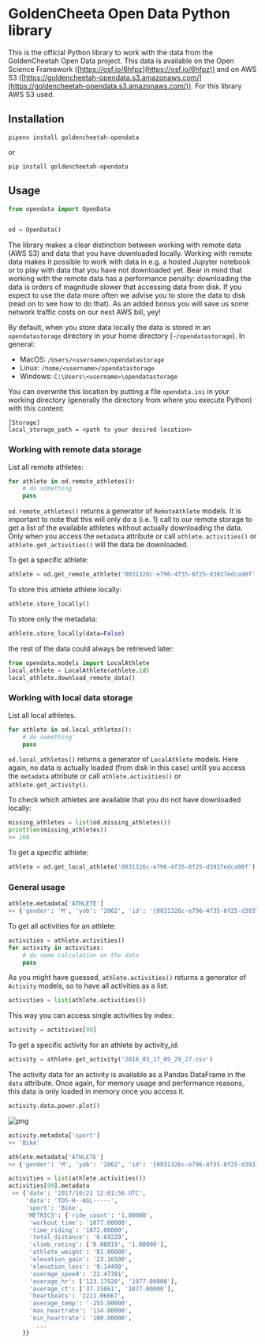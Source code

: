 # GoldenCheeta Open Data Python library

This is the official Python library to work with the data from the GoldenCheetah Open Data project.
This data is available on the Open Science Framework ([https://osf.io/6hfpz](https://osf.io/6hfpz)) and on AWS S3 ([https://goldencheetah-opendata.s3.amazonaws.com/](https://goldencheetah-opendata.s3.amazonaws.com/)).
For this library AWS S3 used.

## Installation
```
pipenv install goldencheetah-opendata
```
or
```
pip install goldencheetah-opendata
```

## Usage

```python
from opendata import OpenData


od = OpenData()
```


The library makes a clear distinction between working with remote data (AWS S3) and data that you have downloaded locally. Working with remote data makes it possible to work with data in e.g. a hosted Jupyter notebook or to play with data that you have not downloaded yet. Bear in mind that working with the remote data has a performance penalty: downloading the data is orders of magnitude slower that accessing data from disk. If you expect to use the data more often we advise you to store the data to disk (read on to see how to do that). As an added bonus you will save us some network traffic costs on our next AWS bill, yey!

By default, when you store data locally the data is stored in an `opendatastorage` directory in your home directory (`~/opendatastorage`).
In general:
- MacOS: `/Users/<username>/opendatastorage`
- Linux: `/home/<username>/opendatastorage`
- Windows: `C:\Users\<username>\opendatastorage`

You can overwrite this location by putting a file `opendata.ini` in your working directory (generally the directory from where you execute Python) with this content:
```
[Storage]
local_storage_path = <path to your desired location>
```


### Working with remote data storage
List all remote athletes:
```python
for athlete in od.remote_athletes():
    # do something
    pass
```
`od.remote_athletes()` returns a generator of `RemoteAthlete` models. It is important to note that this will only do a (i.e. 1) call to our remote storage to get a list of the available athletes without actually downloading the data. Only when you access the `metadata` attribute or call `athlete.activities()` or `athlete.get_activities()` will the data be downloaded.

To get a specific athlete:
```python
athlete = od.get_remote_athlete('0031326c-e796-4f35-8f25-d3937edca90f')
```

To store this athlete athlete locally:
```python
athlete.store_locally()
```

To store only the metadata:
```python
athlete.store_locally(data=False)
```
the rest of the data could always be retrieved later:
```python
from opendata.models import LocalAthlete
local_athlete = LocalAthlete(athlete.id)
local_athlete.download_remote_data()
```

### Working with local data storage
List all local athletes.
```python
for athlete in od.local_athletes():
    # do something
    pass
```
`od.local_athletes()` returns a generator of `LocalAthlete` models. Here again, no data is actually loaded (from disk in this case) untill you access the `metadata` attribute or call `athlete.activities()` or `athlete.get_activity()`.

To check which athletes are available that you do not have downloaded locally:
```python
missing_athletes = list(od.missing_athletes())
print(len(missing_athletes))
>> 168
```

To get a specific athlete:
```python
athlete = od.get_local_athlete('0031326c-e796-4f35-8f25-d3937edca90f')
```

### General usage
```python
athlete.metadata['ATHLETE']
>> {'gender': 'M', 'yob': '2062', 'id': '{0031326c-e796-4f35-8f25-d3937edca90f}'}
```


To get all activities for an athlete:
```python
activities = athlete.activities()
for activity in activities:
    # do some calculation on the data
    pass
```

As you might have guessed, `athlete.activities()` returns a generator of `Activity` models, so to have all activities as a list:
```python
activities = list(athlete.activities())
```

This way you can access single activities by index:
```python
activity = actitivies[99]
```

To get a specific activity for an athlete by activity_id:
```python
activity = athlete.get_activity('2018_03_17_09_29_27.csv')
```


The activity data for an activity is available as a Pandas DataFrame in the `data` attribute. Once again, for memory usage and performance reasons, this data is only loaded in memory once you access it.
```python
activity.data.power.plot()
```

![png](resources/power_plot.png)



```python
activity.metadata['sport']
>> 'Bike'
```

```python
athlete.metadata['ATHLETE']
>> {'gender': 'M', 'yob': '2062', 'id': '{0031326c-e796-4f35-8f25-d3937edca90f}'}
```




```python
activities = list(athlete.activities())
activities[99].metadata
 >> {'date': '2017/10/21 12:01:56 UTC',
     'data': 'TDS-H--AGL-----',
     'sport': 'Bike',
     'METRICS': {'ride_count': '1.00000',
      'workout_time': '1077.00000',
      'time_riding': '1072.00000',
      'total_distance': '6.69220',
      'climb_rating': ['0.08019', '1.00000'],
      'athlete_weight': '81.00000',
      'elevation_gain': '23.16500',
      'elevation_loss': '9.14400',
      'average_speed': '22.47381',
      'average_hr': ['123.17920', '1077.00000'],
      'average_ct': ['37.15861', '1077.00000'],
      'heartbeats': '2211.06667',
      'average_temp': '-255.00000',
      'max_heartrate': '134.00000',
      'min_heartrate': '100.00000',
        ...
    }}
```
